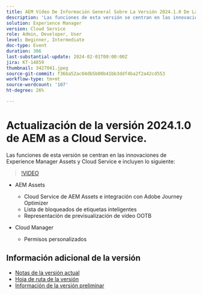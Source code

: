 ```yaml
---
title: AEM Vídeo De Información General Sobre La Versión 2024.1.0 De La Versión De
description: 'Las funciones de esta versión se centran en las innovaciones de Experience Manager Assets y Cloud Service e incluyen lo siguiente: AEM Assets: Integración de AEM Assets Cloud Service y Adobe Journey Optimizer Lista de bloqueados de etiquetas inteligentes OOTB Vista previa de vídeo renditionCloud Manager: Permisos personalizados'
solution: Experience Manager
version: Cloud Service
role: Admin, Developer, User
level: Beginner, Intermediate
doc-type: Event
duration: 306
last-substantial-update: 2024-02-01T00:00:00Z
jira: KT-14859
thumbnail: 3427041.jpeg
source-git-commit: f36ba52ac04db5b00b41bb3ddf4ba2f2a42cd553
workflow-type: tm+mt
source-wordcount: '107'
ht-degree: 26%

---
```



# Actualización de la versión 2024.1.0 de AEM as a Cloud Service.

Las funciones de esta versión se centran en las innovaciones de Experience Manager Assets y Cloud Service e incluyen lo siguiente:

>[!VIDEO](https://video.tv.adobe.com/v/3427041/?learn=on)

* AEM Assets
   * Cloud Service de AEM Assets e integración con Adobe Journey Optimizer
   * Lista de bloqueados de etiquetas inteligentes
   * Representación de previsualización de vídeo OOTB

* Cloud Manager
   * Permisos personalizados

<!--
Have questions about the release?  Discuss the release in [Experience League Communities](https://adobe.ly/3RPNYZF) -->

## Información adicional de la versión

* [Notas de la versión actual](https://experienceleague.adobe.com/docs/experience-manager-cloud-service/content/release-notes/home.html?lang=es)
* [Hoja de ruta de la versión](https://experienceleague.adobe.com/docs/experience-manager-release-information/aem-release-updates/update-releases-roadmap.html?lang=es)
* [Información de la versión preliminar](https://experienceleague.adobe.com/docs/experience-manager-cloud-service/content/release-notes/prerelease.html?lang=es)